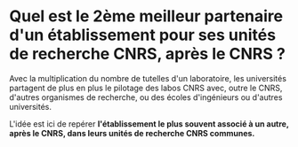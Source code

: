 # Quel est le 2ème meilleur partenaire d'un établissement pour ses unités de recherche CNRS, après le CNRS ?

Avec la multiplication du nombre de tutelles d'un laboratoire, les universités partagent de plus en plus le pilotage des labos CNRS avec, outre le CNRS, d'autres organismes de recherche, ou des écoles d'ingénieurs ou d'autres universités.

L'idée est ici de repérer **l'établissement le plus souvent associé à un autre, après le CNRS, dans leurs unités de recherche CNRS communes.**
